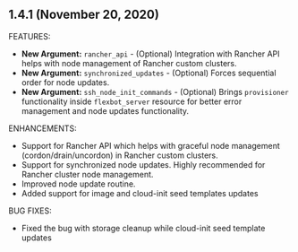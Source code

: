 ## 1.4.1 (November 20, 2020)

FEATURES:

* **New Argument:** `rancher_api` - (Optional) Integration with Rancher API helps with node management of Rancher custom clusters.
* **New Argument:** `synchronized_updates` - (Optional) Forces sequential order for node updates.
* **New Argument:** `ssh_node_init_commands` - (Optional) Brings `provisioner` functionality inside `flexbot_server` resource for better error management and node updates functionality.

ENHANCEMENTS:

* Support for Rancher API which helps with graceful node management (cordon/drain/uncordon) in Rancher custom clusters.
* Support for synchronized node updates. Highly recommended for Rancher cluster node management.
* Improved node update routine.
* Added support for image and cloud-init seed templates updates

BUG FIXES:

* Fixed the bug with storage cleanup while cloud-init seed template updates
